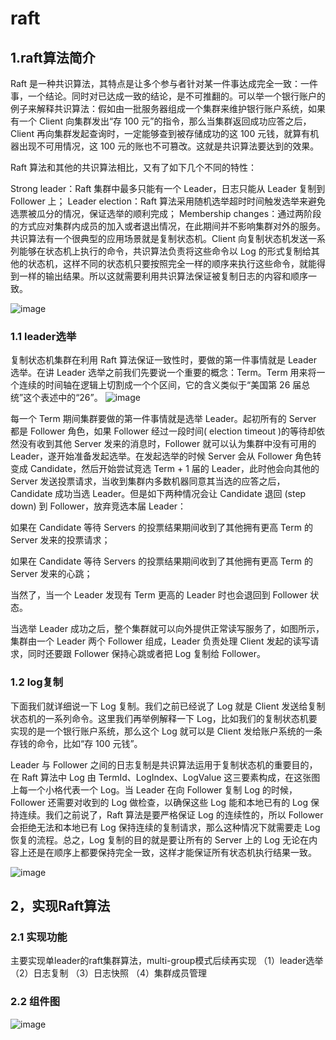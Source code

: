 # raft
## 1.raft算法简介
Raft 是一种共识算法，其特点是让多个参与者针对某一件事达成完全一致：一件事，一个结论。同时对已达成一致的结论，是不可推翻的。可以举一个银行账户的例子来解释共识算法：假如由一批服务器组成一个集群来维护银行账户系统，如果有一个 Client 向集群发出“存 100 元”的指令，那么当集群返回成功应答之后，Client 再向集群发起查询时，一定能够查到被存储成功的这 100 元钱，就算有机器出现不可用情况，这 100 元的账也不可篡改。这就是共识算法要达到的效果。

Raft 算法和其他的共识算法相比，又有了如下几个不同的特性：

Strong leader：Raft 集群中最多只能有一个 Leader，日志只能从 Leader 复制到 Follower 上；
Leader election：Raft 算法采用随机选举超时时间触发选举来避免选票被瓜分的情况，保证选举的顺利完成；
Membership changes：通过两阶段的方式应对集群内成员的加入或者退出情况，在此期间并不影响集群对外的服务。
共识算法有一个很典型的应用场景就是复制状态机。Client 向复制状态机发送一系列能够在状态机上执行的命令，共识算法负责将这些命令以 Log 的形式复制给其他的状态机，这样不同的状态机只要按照完全一样的顺序来执行这些命令，就能得到一样的输出结果。所以这就需要利用共识算法保证被复制日志的内容和顺序一致。

![image](https://user-images.githubusercontent.com/105574077/169689390-647b88f8-6056-4694-9768-2dc68426f05c.png)

### 1.1 leader选举
 复制状态机集群在利用 Raft 算法保证一致性时，要做的第一件事情就是 Leader 选举。在讲 Leader 选举之前我们先要说一个重要的概念：Term。Term 用来将一个连续的时间轴在逻辑上切割成一个个区间，它的含义类似于“美国第 26 届总统”这个表述中的“26”。
 ![image](https://user-images.githubusercontent.com/105574077/169689417-bbe290fa-fc9a-4d6e-90b4-afb7bccfba92.png)

每一个 Term 期间集群要做的第一件事情就是选举 Leader。起初所有的 Server 都是 Follower 角色，如果 Follower 经过一段时间( election timeout )的等待却依然没有收到其他 Server 发来的消息时，Follower 就可以认为集群中没有可用的 Leader，遂开始准备发起选举。在发起选举的时候 Server 会从 Follower 角色转变成 Candidate，然后开始尝试竞选 Term + 1 届的 Leader，此时他会向其他的 Server 发送投票请求，当收到集群内多数机器同意其当选的应答之后，Candidate 成功当选 Leader。但是如下两种情况会让 Candidate 退回 (step down) 到 Follower，放弃竞选本届 Leader：

如果在 Candidate 等待 Servers 的投票结果期间收到了其他拥有更高 Term 的 Server 发来的投票请求；

如果在 Candidate 等待 Servers 的投票结果期间收到了其他拥有更高 Term 的 Server 发来的心跳；

当然了，当一个 Leader 发现有 Term 更高的 Leader 时也会退回到 Follower 状态。

当选举 Leader 成功之后，整个集群就可以向外提供正常读写服务了，如图所示，集群由一个 Leader 两个 Follower 组成，Leader 负责处理 Client 发起的读写请求，同时还要跟 Follower 保持心跳或者把 Log 复制给 Follower。

### 1.2 log复制
下面我们就详细说一下 Log 复制。我们之前已经说了 Log 就是 Client 发送给复制状态机的一系列命令。这里我们再举例解释一下 Log，比如我们的复制状态机要实现的是一个银行账户系统，那么这个 Log 就可以是 Client 发给账户系统的一条存钱的命令，比如“存 100 元钱”。

Leader 与 Follower 之间的日志复制是共识算法运用于复制状态机的重要目的，在 Raft 算法中 Log 由 TermId、LogIndex、LogValue 这三要素构成，在这张图上每一个小格代表一个 Log。当 Leader 在向 Follower 复制 Log 的时候，Follower 还需要对收到的 Log 做检查，以确保这些 Log 能和本地已有的 Log 保持连续。我们之前说了，Raft 算法是要严格保证 Log 的连续性的，所以 Follower 会拒绝无法和本地已有 Log 保持连续的复制请求，那么这种情况下就需要走 Log 恢复的流程。总之，Log 复制的目的就是要让所有的 Server 上的 Log 无论在内容上还是在顺序上都要保持完全一致，这样才能保证所有状态机执行结果一致。

![image](https://user-images.githubusercontent.com/105574077/169689553-f0e29f96-493f-4ffa-aea0-24c4ed2534fd.png)



## 2，实现Raft算法

### 2.1 实现功能
主要实现单leader的raft集群算法，multi-group模式后续再实现
 （1）leader选举
	（2）日志复制
	（3）日志快照
	（4）集群成员管理
	
### 2.2 组件图

![image](https://user-images.githubusercontent.com/105574077/169656408-1ef0b3c0-5e50-4668-85aa-f159560621f1.png)
